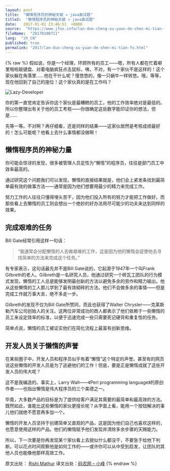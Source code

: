 ```yaml
---
layout: post
title:  "懒惰程序员的神秘天赋 » java面试题"
title2:  "懒惰程序员的神秘天赋 » java面试题"
date:   2017-01-01 23:46:51  +0800
source:  "https://www.jfox.info/lan-duo-cheng-xu-yuan-de-shen-mi-tian-fu.html"
fileName:  "20170100711"
lang:  "zh_CN"
published: true
permalink: "2017/lan-duo-cheng-xu-yuan-de-shen-mi-tian-fu.html"
---
```

{% raw %}
假如说，你是一个经理，环顾所有的员工——嗯，所有人都在忙着噼里啪啦敲键盘、对着电脑疯狂点击鼠标，咦，不对，有一个家伙不是这样的！这个家伙躲在角落里……他在干什么呢？慢悠悠的，像一只蜗牛一样转悠。哦，等等，现在他回到了自己的座位！这个家伙真的是在工作吗？

![Lazy-Developer](05938ae.jpg)

你的第一直觉肯定告诉你这个家伙是最糟糕的员工，他的工作效率绝对是最低的。所以你整理出有关于他的员工考核——你很确定这些数字能印证你的想法，但是……

先等一等。不对啊？再仔细看，还是同样的结果——这家伙居然是考核成绩最好的！怎么可能呢？他看上去什么事情都没做啊！

## 懒惰程序员的神秘力量

你可能会惊讶的发现，很多被管理人员定性为“懒惰”的程序员，往往是部门员工中效率最高的。

通过研究这个问题我们可以发现，懒惰的直接结果就是，他们会上紧发条找到最简单最有效的做事方法——通常是因为他们想要用最少的精力来完成工作。

努力工作的人往往只懂得埋头苦干，因为他们投入所有的努力才能把工作做好。而那些看上去懒惰的员工则会想出一个绝妙的好办法用尽可能少的功夫来达到同样的效果。

## 完成艰难的任务

Bill Gate经常引用这样一句话：

> “我通常会分配懒惰的人去做艰难的工作，这是因为他的懒惰会促使他去寻找简单的方法来完成这个任务。”

有专家表示，这句话最先并不是Bill Gate说的，它起源于1947年一个叫Frank Gilbreth的老人。Gilbreth是一名研究人员，他通过研究一个砖瓦工团队的行为模式发现，懒惰的工人总是能够发明最创新的方法以避免多余的劳作和精力输出。他从这些懒惰的工人那儿学到了最有效砌砖的方法。他们不会做多余的事情——但是完成工作就万事大吉，绝不多走一步。

Gilbreth的发现不仅为Bill Gate所赞同，而且也获得了Walter Chrysler——克莱斯勒汽车公司创始人的关注。这两位非常成功的商人都表示了他们依赖于一些懒惰的员工来设定效率的标准，以便于迅速完成一些只需要死记硬背和重复性的任务。

简单点说，懒惰的员工被证实他们在简化流程上最富有创新思维。

## 开发人员关于懒惰的声誉

在某些圈子中，开发人员和程序员似乎有着“懒惰”这个特定的声誉。甚至有的网页说这些懒惰的开发人员是为了逃避他们的工作！但是，要是正是懒惰成就了这些开发人员的伟大呢？

这不是我编造的。事实上，Larry Wall——《Perl programming language》的原创作者——也指出懒惰是伟大程序员的三个美德之一。

毕竟，大多数产品的目标是为了提供给客户满足其需要的最简单和最高效的方法。既然如此，谁能比这些懒惰的家伙更擅长呢？从字面上看，能用一个按钮解决的事儿他们就绝不愿意再多加一个。

懒惰的开发人员坚持于创建简单又直观的产品，这是因为他们自己也喜欢这样的，也愿意使用这样的产品。他们的懒惰赋予他们发现并清除多余步骤的天赐能力。

所以，下一次要是你再发现某个家伙看上去貌似什么都没干，不要急于给他下判断。可以花点时间观察他是如何工作的——或许你可以从中受到启发，让团队的其他人员也能像他那样高效工作。

 原文出处： [Rishi Mathur](/url.php?_src=&amp;isencode=1&amp;content=dGltZT0xNDI1MDQ0MjA5MjkxJnVybD1odHRwcyUzQSUyRiUyRmJsb2cuaml4ZWUubWUlMkZkaXZpbmUtcXVhbGl0aWVzLWxhenktZGV2ZWxvcGVyJTJG)   译文出处：[码农网 – 小峰](/url.php?_src=&amp;isencode=1&amp;content=dGltZT0xNDI1MDQ0MjA5MjkyJnVybD1odHRwJTNBJTJGJTJGd3d3LmNvZGVjZW8uY29tJTJGYXJ0aWNsZSUyRnRoZS1kaXZpbmUtcXVhbGl0aWVzLW9mLWEtbGF6eS1kZXZlbG9wZXIuaHRtbA==)
{% endraw %}